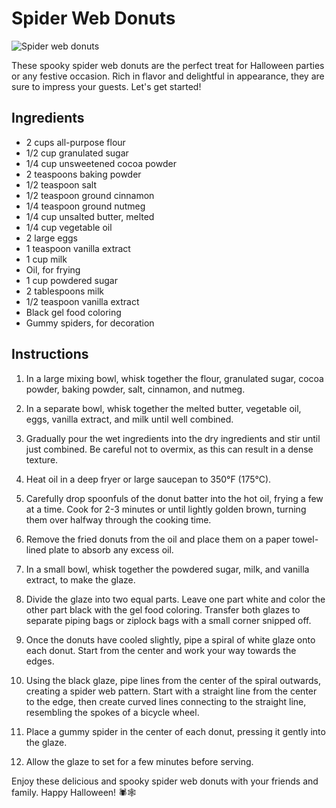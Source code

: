 # Spider Web Donuts

![Spider web donuts](https://example.com/spiderwebdonuts.jpg)

These spooky spider web donuts are the perfect treat for Halloween parties or any festive occasion. Rich in flavor and delightful in appearance, they are sure to impress your guests. Let's get started!

## Ingredients

- 2 cups all-purpose flour
- 1/2 cup granulated sugar
- 1/4 cup unsweetened cocoa powder
- 2 teaspoons baking powder
- 1/2 teaspoon salt
- 1/2 teaspoon ground cinnamon
- 1/4 teaspoon ground nutmeg
- 1/4 cup unsalted butter, melted
- 1/4 cup vegetable oil
- 2 large eggs
- 1 teaspoon vanilla extract
- 1 cup milk
- Oil, for frying
- 1 cup powdered sugar
- 2 tablespoons milk
- 1/2 teaspoon vanilla extract
- Black gel food coloring
- Gummy spiders, for decoration

## Instructions

1. In a large mixing bowl, whisk together the flour, granulated sugar, cocoa powder, baking powder, salt, cinnamon, and nutmeg.

2. In a separate bowl, whisk together the melted butter, vegetable oil, eggs, vanilla extract, and milk until well combined.

3. Gradually pour the wet ingredients into the dry ingredients and stir until just combined. Be careful not to overmix, as this can result in a dense texture.

4. Heat oil in a deep fryer or large saucepan to 350°F (175°C).

5. Carefully drop spoonfuls of the donut batter into the hot oil, frying a few at a time. Cook for 2-3 minutes or until lightly golden brown, turning them over halfway through the cooking time.

6. Remove the fried donuts from the oil and place them on a paper towel-lined plate to absorb any excess oil.

7. In a small bowl, whisk together the powdered sugar, milk, and vanilla extract, to make the glaze.

8. Divide the glaze into two equal parts. Leave one part white and color the other part black with the gel food coloring. Transfer both glazes to separate piping bags or ziplock bags with a small corner snipped off.

9. Once the donuts have cooled slightly, pipe a spiral of white glaze onto each donut. Start from the center and work your way towards the edges.

10. Using the black glaze, pipe lines from the center of the spiral outwards, creating a spider web pattern. Start with a straight line from the center to the edge, then create curved lines connecting to the straight line, resembling the spokes of a bicycle wheel.

11. Place a gummy spider in the center of each donut, pressing it gently into the glaze.

12. Allow the glaze to set for a few minutes before serving.

Enjoy these delicious and spooky spider web donuts with your friends and family. Happy Halloween! 🕷️🕸️